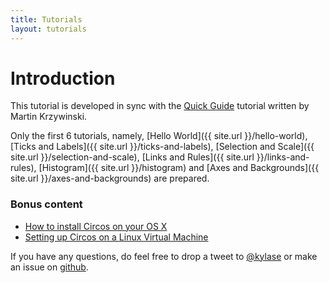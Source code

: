 ```yaml
---
title: Tutorials
layout: tutorials
---
```


# Introduction
This tutorial is developed in sync with the [Quick Guide](http://circos.ca/documentation/tutorials/quick_guide) tutorial written by Martin Krzywinski.

Only the first 6 tutorials, namely, [Hello World]({{ site.url }}/hello-world), [Ticks and Labels]({{ site.url }}/ticks-and-labels), [Selection and Scale]({{ site.url }}/selection-and-scale), [Links and Rules]({{ site.url }}/links-and-rules), [Histogram]({{ site.url }}/histogram) and [Axes and Backgrounds]({{ site.url }}/axes-and-backgrounds) are prepared.

### Bonus content
- [How to install Circos on your OS X](/os-x-installation-guide)
- [Setting up Circos on a Linux Virtual Machine](/circos-on-linux-virtual-machine)

If you have any questions, do feel free to drop a tweet to [@kylase](http://www.twitter.com/kylase) or make an issue on [github](http://www.github.com/kylase/CircosAPI).
